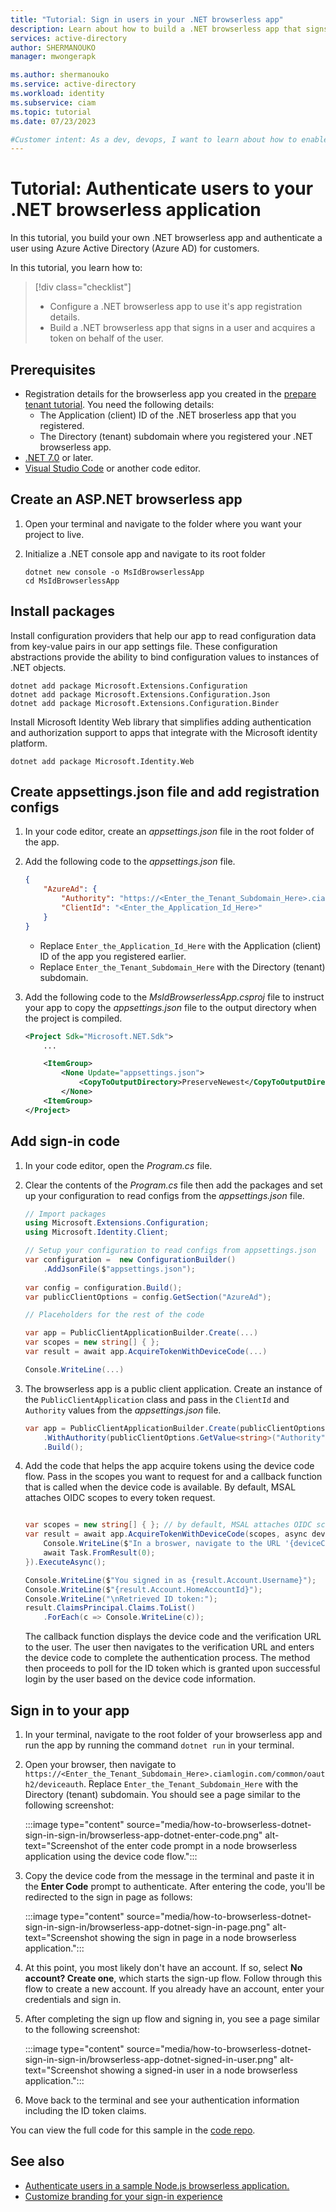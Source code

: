 ```yaml
---
title: "Tutorial: Sign in users in your .NET browserless app"
description: Learn about how to build a .NET browserless app that signs in users by using Device Code flow.
services: active-directory
author: SHERMANOUKO
manager: mwongerapk

ms.author: shermanouko
ms.service: active-directory
ms.workload: identity
ms.subservice: ciam
ms.topic: tutorial
ms.date: 07/23/2023

#Customer intent: As a dev, devops, I want to learn about how to enable authentication in my .NET browserless app with Azure Active Directory (Azure AD) for customers tenant
---
```


# Tutorial: Authenticate users to your .NET browserless application

In this tutorial, you build your own .NET browserless app and authenticate a user using Azure Active Directory (Azure AD) for customers.

In this tutorial, you learn how to:

> [!div class="checklist"]
>
> - Configure a .NET browserless app to use it's app registration details.
> - Build a .NET browserless app that signs in a user and acquires a token on behalf of the user.

## Prerequisites

- Registration details for the browserless app you created in the [prepare tenant tutorial](./tutorial-browserless-app-dotnet-sign-in-prepare-tenant.md). You need the following details:
  - The Application (client) ID of the .NET broserless app that you registered.
  - The Directory (tenant) subdomain where you registered your .NET browserless app.
- [.NET 7.0](https://dotnet.microsoft.com/download/dotnet/7.0) or later.
- [Visual Studio Code](https://code.visualstudio.com/download) or another code editor.

## Create an ASP.NET browserless app

1. Open your terminal and navigate to the folder where you want your project to live.
1. Initialize a .NET console app and navigate to its root folder

    ```dotnetcli
    dotnet new console -o MsIdBrowserlessApp
    cd MsIdBrowserlessApp
    ```

## Install packages

Install configuration providers that help our app to read configuration data from key-value pairs in our app settings file. These configuration abstractions provide the ability to bind configuration values to instances of .NET objects.

```dotnetcli
dotnet add package Microsoft.Extensions.Configuration
dotnet add package Microsoft.Extensions.Configuration.Json
dotnet add package Microsoft.Extensions.Configuration.Binder
```

Install Microsoft Identity Web library that simplifies adding authentication and authorization support to apps that integrate with the Microsoft identity platform.

```dotnetcli
dotnet add package Microsoft.Identity.Web
```

## Create appsettings.json file and add registration configs

1. In your code editor, create an *appsettings.json* file in the root folder of the app.
1. Add the following code to the *appsettings.json* file.
    
    ```json
    {
        "AzureAd": {
            "Authority": "https://<Enter_the_Tenant_Subdomain_Here>.ciamlogin.com/",
            "ClientId": "<Enter_the_Application_Id_Here>"
        }
    }
    ```

    - Replace `Enter_the_Application_Id_Here` with the Application (client) ID of the app you registered earlier.
    - Replace `Enter_the_Tenant_Subdomain_Here` with the Directory (tenant) subdomain.

1. Add the following code to the *MsIdBrowserlessApp.csproj* file to instruct your app to copy the *appsettings.json* file to the output directory when the project is compiled.

    ```xml
    <Project Sdk="Microsoft.NET.Sdk">
        ...

        <ItemGroup>
            <None Update="appsettings.json">
                <CopyToOutputDirectory>PreserveNewest</CopyToOutputDirectory>
            </None>
        <ItemGroup>
    </Project>
    ```

## Add sign-in code

1. In your code editor, open the *Program.cs* file.
1. Clear the contents of the *Program.cs* file then add the packages and set up your configuration to read configs from the *appsettings.json* file.

    ```csharp
    // Import packages
    using Microsoft.Extensions.Configuration;
    using Microsoft.Identity.Client;

    // Setup your configuration to read configs from appsettings.json
    var configuration =  new ConfigurationBuilder()
        .AddJsonFile($"appsettings.json");
            
    var config = configuration.Build();
    var publicClientOptions = config.GetSection("AzureAd");

    // Placeholders for the rest of the code

    var app = PublicClientApplicationBuilder.Create(...)
    var scopes = new string[] { };
    var result = await app.AcquireTokenWithDeviceCode(...)

    Console.WriteLine(...)
    ```

1. The browserless app is a public client application. Create an instance of the `PublicClientApplication` class and pass in the `ClientId` and `Authority` values from the *appsettings.json* file.

    ```csharp
    var app = PublicClientApplicationBuilder.Create(publicClientOptions.GetValue<string>("ClientId"))
        .WithAuthority(publicClientOptions.GetValue<string>("Authority"))
        .Build();
    ```

1. Add the code that helps the app acquire tokens using the device code flow. Pass in the scopes you want to request for and a callback function that is called when the device code is available. By default, MSAL attaches OIDC scopes to every token request.

    ```csharp

    var scopes = new string[] { }; // by default, MSAL attaches OIDC scopes to every token request
    var result = await app.AcquireTokenWithDeviceCode(scopes, async deviceCode => {
        Console.WriteLine($"In a broswer, navigate to the URL '{deviceCode.VerificationUrl}' and enter the code '{deviceCode.UserCode}'");
        await Task.FromResult(0);
    }).ExecuteAsync();

    Console.WriteLine($"You signed in as {result.Account.Username}");
    Console.WriteLine($"{result.Account.HomeAccountId}");
    Console.WriteLine("\nRetrieved ID token:");
    result.ClaimsPrincipal.Claims.ToList()
        .ForEach(c => Console.WriteLine(c));
    ```
 
    The callback function displays the device code and the verification URL to the user. The user then navigates to the verification URL and enters the device code to complete the authentication process. The method then proceeds to poll for the ID token which is granted upon successful login by the user based on the device code information.

## Sign in to your app

1. In your terminal, navigate to the root folder of your browserless app and run the app by running the command `dotnet run` in your terminal.
1. Open your browser, then navigate to `https://<Enter_the_Tenant_Subdomain_Here>.ciamlogin.com/common/oauth2/deviceauth`. Replace `Enter_the_Tenant_Subdomain_Here` with the Directory (tenant) subdomain. You should see a page similar to the following screenshot:

     :::image type="content" source="media/how-to-browserless-dotnet-sign-in-sign-in/browserless-app-dotnet-enter-code.png" alt-text="Screenshot of the enter code prompt in a node browserless application using the device code flow.":::

1. Copy the device code from the message in the terminal and paste it in the **Enter Code** prompt to authenticate. After entering the code, you'll be redirected to the sign in page as follows:

     :::image type="content" source="media/how-to-browserless-dotnet-sign-in-sign-in/browserless-app-dotnet-sign-in-page.png" alt-text="Screenshot showing the sign in page in a node browserless application.":::

1. At this point, you most likely don't have an account. If so, select **No account? Create one**, which starts the sign-up flow. Follow through this flow to create a new account. If you already have an account, enter your credentials and sign in.
1. After completing the sign up flow and signing in, you see a page similar to the following screenshot:

     :::image type="content" source="media/how-to-browserless-dotnet-sign-in-sign-in/browserless-app-dotnet-signed-in-user.png" alt-text="Screenshot showing a signed-in user in a node browserless application.":::

1. Move back to the terminal and see your authentication information including the ID token claims.

You can view the full code for this sample in the [code repo](https://github.com/Azure-Samples/ms-identity-ciam-dotnet-tutorial/tree/main/1-Authentication/4-sign-in-device-code).

## See also

- [Authenticate users in a sample Node.js browserless application.](./sample-browserless-app-node-sign-in.md)
- [Customize branding for your sign-in experience](./how-to-customize-branding-customers.md)
